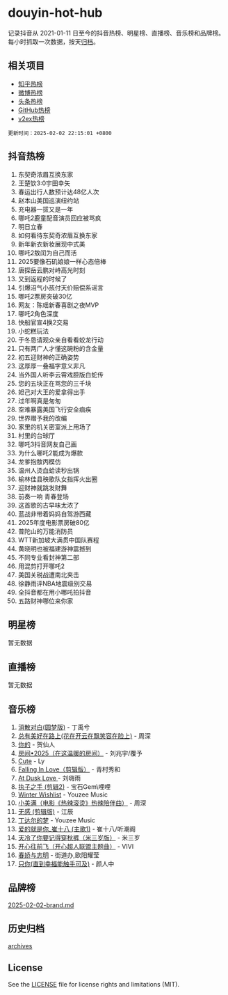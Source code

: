 # douyin-hot-hub

记录抖音从 2021-01-11 日至今的抖音热榜、明星榜、直播榜、音乐榜和品牌榜。每小时抓取一次数据，按天[归档](archives)。

## 相关项目

- [知乎热榜](https://github.com/lonnyzhang423/zhihu-hot-hub)
- [微博热榜](https://github.com/lonnyzhang423/weibo-hot-hub)
- [头条热榜](https://github.com/lonnyzhang423/toutiao-hot-hub)
- [GitHub热榜](https://github.com/lonnyzhang423/github-hot-hub)
- [v2ex热榜](https://github.com/lonnyzhang423/v2ex-hot-hub)


`更新时间：2025-02-02 22:15:01 +0800`

## 抖音热榜

1. 东契奇浓眉互换东家
1. 王楚钦3:0宇田幸矢
1. 春运出行人数预计达48亿人次
1. 赵本山美国巡演纽约站
1. 充电器一拔又是一年
1. 哪吒2鹿童配音演员回应被骂疯
1. 明日立春
1. 如何看待东契奇浓眉互换东家
1. 新年新衣新妆展现中式美
1. 哪吒2敖闰为自己而活
1. 2025要像石矶娘娘一样心态倍棒
1. 唐探岳云鹏对峙高光时刻
1. 又到返程的时候了
1. 引爆沼气小孩付天价赔偿系谣言
1. 哪吒2票房突破30亿
1. 网友：陈瑶新春喜剧之夜MVP
1. 哪吒2角色深度
1. 快船官宣4换2交易
1. 小蛇糕玩法
1. 于冬恳请观众亲自看看蛟龙行动
1. 只有两广人才懂这碗粉的含金量
1. 初五迎财神的正确姿势
1. 这厚厚一叠福字意义非凡
1. 当外国人听李云霄戏腔版白蛇传
1. 您的五块正在骂您的三千块
1. 妲己对大王的爱拿得出手
1. 过年啊真是匆匆
1. 空难暴露美国飞行安全痼疾
1. 世界赠予我的改编
1. 家里的机关密室派上用场了
1. 村里的台球厅
1. 哪吒3抖音网友自己画
1. 为什么哪吒2能成为爆款
1. 龙爹抱敖丙模仿
1. 温州人烫血蛤读秒出锅
1. 榆林佳县秧歌队女指挥火出圈
1. 迎财神就跳发财舞
1. 前奏一响 青春登场
1. 这首歌的古早味太浓了
1. 蓝战非带着妈妈自驾游西藏
1. 2025年度电影票房破80亿
1. 普陀山的万能消防员
1. WTT新加坡大满贯中国队赛程
1. 黄晓明也被福建游神震撼到
1. 不同专业看封神第二部
1. 用混剪打开哪吒2
1. 美国关税战遭南北夹击
1. 徐静雨评NBA地震级别交易
1. 全抖音都在用小哪吒拍抖音
1. 五路财神哪位来你家

## 明星榜

暂无数据

## 直播榜

暂无数据

## 音乐榜

1. [消散对白(圆梦版)](https://sf6-cdn-tos.douyinstatic.com/obj/tos-cn-ve-2774/og4jB5I5IizzoZVAAAzWgBMAsMDWoArfwBOiFs) - 丁禹兮
1. [总有美好在路上(花在开云在飘笑容在脸上)](https://sf5-hl-cdn-tos.douyinstatic.com/obj/tos-cn-ve-2774/oU5u7NwtfBIvaNhoQBszOvAlRiAoiWAVVyBMq4) - 周深
1. [你的](https://sf5-hl-cdn-tos.douyinstatic.com/obj/tos-cn-ve-2774/oYuIeKf42jB7sEV6B2upMdpYAgfrQWj0FeRegh) - 贺仙人
1. [房间•2025（在这温暖的房间）](https://sf5-hl-cdn-tos.douyinstatic.com/obj/tos-cn-ve-2774/oMzJcnT8BgIetASeBfwfEeBQVNfACiCifhfZP7g) - 刘兆宇/覆予
1. [Cute](https://sf3-cdn-tos.douyinstatic.com/obj/tos-cn-ve-2774/o4IbIzHWKAAB4wsS5qMBRiiAlEBGTpQRNfFvuo) - Ly
1. [Falling In Love（剪辑版）](https://sf5-hl-cdn-tos.douyinstatic.com/obj/tos-cn-ve-2774/o8ajpA8zzgBPahbBIO8AcKGBLJezFCRd1wfP9f) - 青村秀和
1. [ At Dusk  Love ](https://sf5-hl-cdn-tos.douyinstatic.com/obj/tos-cn-ve-2774/o8CrpCf5CaYgI4ZrtQgMQAFEfuGqNnRSDQAPBc) - 刘嗨雨
1. [执子之手 (剪辑2)](https://sf5-hl-cdn-tos.douyinstatic.com/obj/tos-cn-ve-2774/oUoZLQjCc31XzqsBnBQUNgeKtYPBcgbFDwtfcu) - 宝石Gem\哩哩
1. [Winter Wishlist](https://sf5-hl-cdn-tos.douyinstatic.com/obj/tos-cn-ve-2774/oIIgUOeamCFCVAzxN6MFRLIBlLGpUqQxeeHrLE) - Youzee Music
1. [小美满（电影《热辣滚烫》热辣陪伴曲）](https://sf5-hl-cdn-tos.douyinstatic.com/obj/tos-cn-ve-2774/o0GAn2lSgfZIDUgtevCGDQYnFg4CwnrBaxbTZL) - 周深
1. [无感 (剪辑版)](https://sf5-hl-cdn-tos.douyinstatic.com/obj/tos-cn-ve-2774/o0eIsUzJBDlQaQFC5OFlgbMEZC1TFYBftOBn6p) - 江辰
1. [丁达尔的梦](https://sf5-hl-cdn-tos.douyinstatic.com/obj/tos-cn-ve-2774/oMU3WirUZBVQkAC9ccG5P2IQirziZM2RTInUY) - Youzee Music
1. [爱的就是你_崔十八 (主歌1)](https://sf5-hl-cdn-tos.douyinstatic.com/obj/tos-cn-ve-2774/oI5BO5DhFZ6UTcNCnZaOCBLtZ7WIMQGfgnXf5E) - 崔十八/听潮阁
1. [天冷了你要记得穿秋裤（米三岁版）](https://sf5-hl-cdn-tos.douyinstatic.com/obj/tos-cn-ve-2774/oQlIwVIDWiZ6BQilAorS7MA0AgCkQDvcZAdm1) - 米三岁
1. [开心往前飞（开心超人联盟主题曲）](https://sf5-hl-cdn-tos.douyinstatic.com/obj/tos-cn-ve-2774/9d8fb7c82cf1421fb93a9fe925275e0a) - VIVI
1. [春娇与志明](https://sf5-hl-cdn-tos.douyinstatic.com/obj/tos-cn-ve-2774/e530d8fceb7044b39707d7f9ff54add1) - 街道办,欧阳耀莹
1. [只你(直到幸福能触手可及)](https://sf5-hl-cdn-tos.douyinstatic.com/obj/tos-cn-ve-2774/o0lBkRDzFTeaVSUz3ZZSCBVtZ5DIMQGfgmEAuE) - 颜人中

## 品牌榜

[2025-02-02-brand.md](archives/2025-02-02-brand.md)

## 历史归档

[archives](archives)

## License

See the [LICENSE](LICENSE) file for license rights and limitations (MIT).
